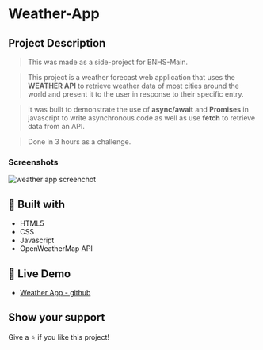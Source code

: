 # Weather-App

## Project Description

> This was made as a side-project for BNHS-Main.

> This project is a weather forecast web application that uses the **WEATHER API** to retrieve weather data of most cities around the world and present it to the user in response to their specific entry.

> It was built to demonstrate the use of **async/await** and **Promises** in javascript to write asynchronous code as well as use **fetch** to retrieve data from an API.

> Done in 3 hours as a challenge.

### Screenshots

![weather app screenchot](https://scontent.fmnl31-1.fna.fbcdn.net/v/t1.15752-9/440923761_1663797874155764_6049586048635675755_n.png?_nc_cat=104&ccb=1-7&_nc_sid=5f2048&_nc_eui2=AeFqfko1kCQDC8B2yU4D5mCDS_XmWVw74GtL9eZZXDvga7EI60kKho9-_XiX6unNjSbwVCAEdPbsNf4oANsPb0N8&_nc_ohc=-7jXEJEIXTcQ7kNvgGcE-SR&_nc_ht=scontent.fmnl31-1.fna&oh=03_Q7cD1QF492FQySuDRiiwv8goykn_HjaO9TiUkLpByPNc_xd2tw&oe=66655D54)

##  🔧 Built with

- HTML5
- CSS
- Javascript
- OpenWeatherMap API

## 🔴 Live Demo

- [Weather App - github](https://aduvisojr.github.io/Weather-App/)



## Show your support

Give a ⭐️ if you like this project!

